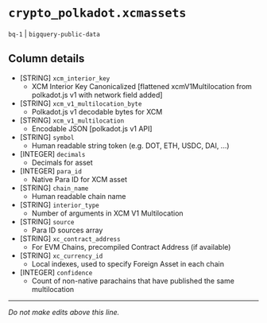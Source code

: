 # `crypto_polkadot.xcmassets`
`bq-1` | `bigquery-public-data`

## Column details
* [STRING]    `xcm_interior_key`
  - XCM Interior Key Canonicalized [flattened xcmV1Multilocation from polkadot.js v1 with network field added]
* [STRING]    `xcm_v1_multilocation_byte`
  - Polkadot.js v1 decodable bytes for XCM
* [STRING]    `xcm_v1_multilocation`
  - Encodable JSON [polkadot.js v1 API]
* [STRING]    `symbol`
  - Human readable string token (e.g. DOT, ETH, USDC, DAI, ...)
* [INTEGER]   `decimals`
  - Decimals for asset
* [INTEGER]   `para_id`
  - Native Para ID for XCM asset
* [STRING]    `chain_name`
  - Human readable chain name
* [STRING]    `interior_type`
  - Number of arguments in XCM V1 Multilocation
* [STRING]    `source`
  - Para ID sources array
* [STRING]    `xc_contract_address`
  - For EVM Chains, precompiled Contract Address (if available)
* [STRING]    `xc_currency_id`
  - Local indexes, used to specify Foreign Asset in each chain
* [INTEGER]   `confidence`
  - Count of non-native parachains that have published the same multilocation

-------------------------------------------------------------------------------
*Do not make edits above this line.*
